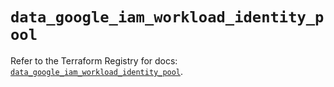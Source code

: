 # `data_google_iam_workload_identity_pool`

Refer to the Terraform Registry for docs: [`data_google_iam_workload_identity_pool`](https://registry.terraform.io/providers/hashicorp/google/6.30.0/docs/data-sources/iam_workload_identity_pool).
